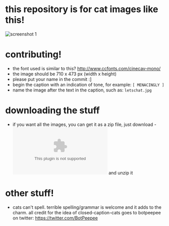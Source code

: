 # this repository is for cat images like this!
![screenshot 1](https://raw.githubusercontent.com/GJ-u/closed-caption-cats/master/cates/letschat.jpg)

# contributing!
- the font used is similar to this? http://www.ccfonts.com/cinecav-mono/
- the image should be 710 x 473 px (width x height)
- please put your name in the commit :]
- begin the caption with an indication of tone, for example: ```[ MENACINGLY ]```
- name the image after the text in the caption, such as: ```letschat.jpg```

# downloading the stuff
- if you want all the images, you can get it as a zip file, just download - ![cates.zip](https://github.com/GJ-u/closed-caption-cats/blob/master/cates.zip) and unzip it

# other stuff!
- cats can't spell. terrible spelling/grammar is welcome and it adds to the charm.
all credit for the idea of closed-caption-cats goes to botpeepee on twitter: https://twitter.com/BotPeepee
